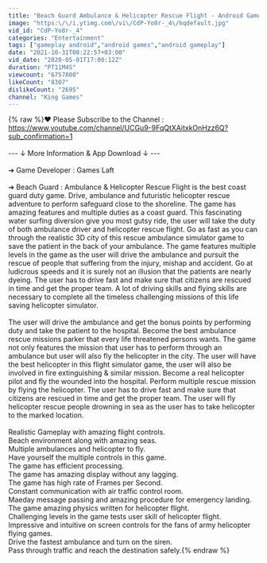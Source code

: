 ```yaml
---
title: "Beach Guard Ambulance & Helicopter Rescue Flight - Android GamePlay"
image: "https:\/\/i.ytimg.com\/vi\/CdP-Yo8r-_4\/hqdefault.jpg"
vid_id: "CdP-Yo8r-_4"
categories: "Entertainment"
tags: ["gameplay android","android games","android gameplay"]
date: "2021-10-31T08:22:57+03:00"
vid_date: "2020-05-01T17:00:12Z"
duration: "PT11M4S"
viewcount: "6757800"
likeCount: "8307"
dislikeCount: "2695"
channel: "King Games"
---
```

{% raw %}❤ Please Subscribe to the Channel : <a rel="nofollow" target="blank" href="https://www.youtube.com/channel/UCGu9-9FqQtXAitxkOnHzz6Q?sub_confirmation=1">https://www.youtube.com/channel/UCGu9-9FqQtXAitxkOnHzz6Q?sub_confirmation=1</a><br /><br />--- ↓ More Information &amp; App Download ↓ ---<br /><br />➔ Game Developer : Games Laft <br /><br />➔ Beach Guard : Ambulance &amp; Helicopter Rescue Flight is the best coast guard duty game. Drive, ambulance and futuristic helicopter rescue adventure to perform safeguard close to the shoreline.  The game has amazing features and multiple duties as a coast guard.  This fascinating water surfing diversion give you most gutsy ride, the user will take the duty of both ambulance driver and helicopter rescue flight. Go as fast as you can through the realistic 3D city of this rescue ambulance simulator game to save the patient in the back of your ambulance. The game features multiple levels in the game as the user will drive the ambulance and pursuit the rescue of people that suffering from the injury, mishap and accident. Go at ludicrous speeds and it is surely not an illusion that the patients are nearly dyeing.  The user has to drive fast and make sure that citizens are rescued in time and get the proper team.  A lot of driving skills and flying skills are necessary to complete all the timeless challenging missions of this life saving helicopter simulator.<br /><br />The user will drive the ambulance and get the bonus points by performing duty and take the patient to the hospital. Become the best ambulance rescue missions parker that every life threatened persons wants. The game not only features the mission that user has to perform through an ambulance but user will also fly the helicopter in the city. The user will have the best helicopter in this flight simulator game, the user will also be involved in fire extinguishing &amp; similar mission. Become a real helicopter pilot and fly the wounded into the hospital. Perform multiple rescue mission by flying the helicopter. The user has to drive fast and make sure that citizens are rescued in time and get the proper team. The user will fly helicopter rescue people drowning in sea as the user has to take helicopter to the marked location.<br /><br />Realistic Gameplay with amazing flight controls.<br />Beach environment along with amazing seas.<br />Multiple ambulances and helicopter to fly.<br />Have yourself the multiple controls in this game.<br />The game has efficient processing.<br />The game has amazing display without any lagging.<br />The game has high rate of Frames per Second.<br />Constant communication with air traffic control room.<br />Maeday message passing and amazing procedure for emergency landing.<br />The game amazing physics written for helicopter flight.<br />Challenging levels in the game tests user skill of helicopter flight.<br />Impressive and intuitive on screen controls for the fans of army helicopter flying games.<br />Drive the fastest ambulance and turn on the siren.<br />Pass through traffic and reach the destination safely.{% endraw %}
